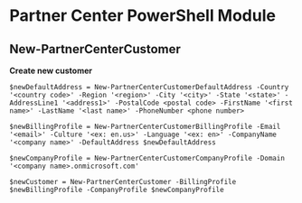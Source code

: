 # Partner Center PowerShell Module #

## New-PartnerCenterCustomer ##

**Create new customer**

    $newDefaultAddress = New-PartnerCenterCustomerDefaultAddress -Country '<country code>' -Region '<region>' -City '<city>' -State '<state>' -AddressLine1 '<address1>' -PostalCode <postal code> -FirstName '<first name>' -LastName '<last name>' -PhoneNumber <phone number>

    $newBillingProfile = New-PartnerCenterCustomerBillingProfile -Email '<email>' -Culture '<ex: en.us>' -Language '<ex: en>' -CompanyName '<company name>' -DefaultAddress $newDefaultAddress

    $newCompanyProfile = New-PartnerCenterCustomerCompanyProfile -Domain '<company name>.onmicrosoft.com'

    $newCustomer = New-PartnerCenterCustomer -BillingProfile $newBillingProfile -CompanyProfile $newCompanyProfile
